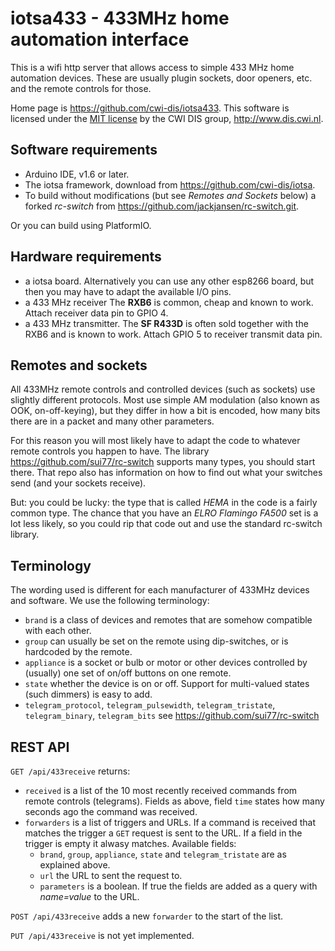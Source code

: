 # iotsa433 - 433MHz home automation interface

This is a wifi http server that allows access to simple 433 MHz home automation devices. These are usually plugin sockets, door openers, etc. and the remote controls for those.

Home page is <https://github.com/cwi-dis/iotsa433>.
This software is licensed under the [MIT license](LICENSE.txt) by the   CWI DIS group, <http://www.dis.cwi.nl>.

## Software requirements

* Arduino IDE, v1.6 or later.
* The iotsa framework, download from <https://github.com/cwi-dis/iotsa>.
* To build without modifications (but see _Remotes and Sockets_ below) a forked _rc-switch_ from <https://github.com/jackjansen/rc-switch.git>.

Or you can build using PlatformIO.

## Hardware requirements

* a iotsa board. Alternatively you can use any other esp8266 board, but then you may have to adapt the available I/O pins.
* a 433 MHz receiver  The **RXB6** is common, cheap and known to work. Attach receiver data pin to GPIO 4.
* a 433 MHz transmitter. The **SF R433D** is often sold together with the RXB6 and is known to work. Attach GPIO 5 to receiver transmit data pin.

## Remotes and sockets

All 433MHz remote controls and controlled devices (such as sockets) use slightly different protocols. Most use simple AM modulation (also known as OOK, on-off-keying), but they differ in how a bit is encoded, how many bits there are in a packet and many other parameters.

For this reason you will most likely have to adapt the code to whatever remote controls you happen to have. The library <https://github.com/sui77/rc-switch> supports many types, you should start there. That repo also has information on how to find out what your switches send (and your sockets receive).

But: you could be lucky: the type that is called _HEMA_ in the code is a fairly common type. The chance that you have an _ELRO Flamingo FA500_ set is a lot less likely, so you could rip that code out and use the standard rc-switch library. 

## Terminology

The wording used is different for each manufacturer of 433MHz devices and software. We use the following terminology:

- `brand` is a class of devices and remotes that are somehow compatible with each other.
- `group` can usually be set on the remote using dip-switches, or is hardcoded by the remote.
- `appliance` is a socket or bulb or motor or other devices controlled by (usually) one set of on/off buttons on one remote.
- `state` whether the device is on or off. Support for multi-valued states (such dimmers) is easy to add.
- `telegram_protocol`, `telegram_pulsewidth`, `telegram_tristate`, `telegram_binary`, `telegram_bits` see  <https://github.com/sui77/rc-switch>

## REST API

`GET /api/433receive` returns:

-  `received` is a list of the 10 most recently received commands from remote controls (telegrams). Fields as above, field `time` states how many seconds ago the command was received.
-  `forwarders` is a list of triggers and URLs. If a command is received that matches the trigger a `GET` request is sent to the URL. If a field in the trigger is empty it alwasy matches. Available fields:
	-  `brand`, `group`, `appliance`, `state` and `telegram_tristate` are as explained above.
	-  `url` the URL to sent the request to.
	-  `parameters` is a boolean. If true the fields are added as a query with _name=value_ to the URL.

`POST /api/433receive` adds a new `forwarder` to the start of the list.

`PUT /api/433receive` is not yet implemented.